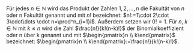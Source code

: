 Für jedes $n\in \mathbb{N}$ wird das Produkt der Zahlen $1,2,\dots,n$ die Fakultät von $n$ oder n Fakultät genannt und mit $n!$ bezeichnet: $n!:=1\cdot 2\cdot 3\cdot\dots \cdot n=\prod^n_{i=1}i$. Außerdem setzen
wir $0! =1$.
Für $n,\ k\in \mathbb{N}$ mit $k\leq n$ wird die Zahl $\frac{n!}{k!(n-k)!}$ der Binomialkoeffizient oder n über k genannt und mit $\begin{pmatrix}n \\ k\end{pmatrix}$ bezeichnet: $\begin{pmatrix}n \\ k\end{pmatrix}:=\frac{n!}{k!(n-k)!}$.